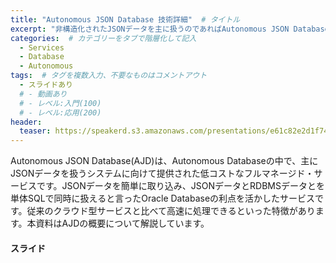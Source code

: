 ```yaml
---
title: "Autonomous JSON Database 技術詳細"  # タイトル
excerpt: "非構造化されたJSONデータを主に扱うのであればAutonomous JSON Database (AJD)をご検討ください。コストを抑えつつ高速セキュアな基盤を構築いただけます。"
categories:  # カテゴリーをタブで階層化して記入
  - Services
  - Database
  - Autonomous 
tags:  # タグを複数入力、不要なものはコメントアウト
  - スライドあり
  # - 動画あり
  # - レベル:入門(100)
  # - レベル:応用(200)
header:
  teaser: https://speakerd.s3.amazonaws.com/presentations/e61c82e2d1f740c9ab4ca6260e79112e/slide_0.jpg
---
```


Autonomous JSON Database(AJD)は、Autonomous Databaseの中で、主にJSONデータを扱うシステムに向けて提供された低コストなフルマネージド・サービスです。JSONデータを簡単に取り込み、JSONデータとRDBMSデータとを単体SQLで同時に扱えると言ったOracle Databaseの利点を活かしたサービスです。従来のクラウド型サービスと比べて高速に処理できるといった特徴があります。本資料はAJDの概要について解説しています。

#### スライド

<div style="max-width:768px">

<!-- Speakerdeckから Embeded リンクを取得して貼り付け (ここから) -->
<script async class="speakerdeck-embed" data-id="e61c82e2d1f740c9ab4ca6260e79112e" data-ratio="1.77777777777778" src="//speakerdeck.com/assets/embed.js"></script>
<!-- Speakerdeckから Embeded リンクを取得して貼り付け (ここまで) -->

</div>

